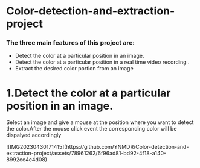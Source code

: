 # Color-detection-and-extraction-project
<h3>The three main features of this project are:</h3>
<ul type="disc">
  <li>Detect the color at a particular position in an image.</li>
  <li>Detect the color at a particular position in a real time video recording .</li>
  <li>Extract the desired color portion from an image</li>
</ul>

<h1>1.Detect the color at a particular position in an image.</h1>
      <p>Select an image and give a mouse at the position where you want to detect the color.After the mouse click event the corresponding color will be dispalyed accordingly</p>
      ![IMG20230430171415](https://github.com/YNMDR/Color-detection-and-extraction-project/assets/78961262/6f96ad81-bd92-4f18-a140-8992ce4c4d08)
